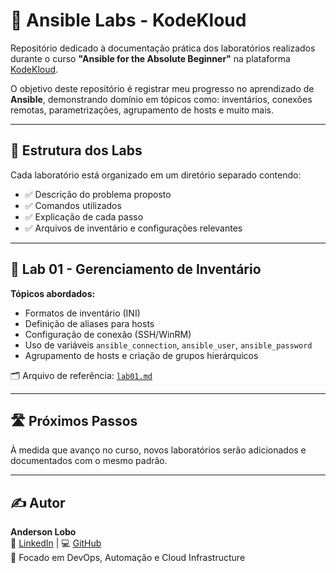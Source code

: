 # 📘 Ansible Labs - KodeKloud

Repositório dedicado à documentação prática dos laboratórios realizados durante o curso **"Ansible for the Absolute Beginner"** na plataforma [KodeKloud](https://kodekloud.com).

O objetivo deste repositório é registrar meu progresso no aprendizado de **Ansible**, demonstrando domínio em tópicos como: inventários, conexões remotas, parametrizações, agrupamento de hosts e muito mais.

---

## 📁 Estrutura dos Labs

Cada laboratório está organizado em um diretório separado contendo:

- ✅ Descrição do problema proposto
- ✅ Comandos utilizados
- ✅ Explicação de cada passo
- ✅ Arquivos de inventário e configurações relevantes

---

## 🧪 Lab 01 - Gerenciamento de Inventário

**Tópicos abordados:**

- Formatos de inventário (INI)
- Definição de aliases para hosts
- Configuração de conexão (SSH/WinRM)
- Uso de variáveis `ansible_connection`, `ansible_user`, `ansible_password`
- Agrupamento de hosts e criação de grupos hierárquicos

🗂 Arquivo de referência: [`lab01.md`](./lab01.md)

---

## 🛣️ Próximos Passos

À medida que avanço no curso, novos laboratórios serão adicionados e documentados com o mesmo padrão.

---

## ✍️ Autor

**Anderson Lobo**  
💼 [LinkedIn](https://www.linkedin.com/loboanderson98) | 💻 [GitHub](https://github.com/andersonlobo98)  
🎯 Focado em DevOps, Automação e Cloud Infrastructure
